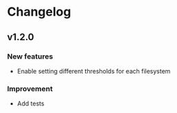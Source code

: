# Changelog

## v1.2.0
### New features
- Enable setting different thresholds for each filesystem

### Improvement
- Add tests